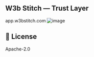 ## W3b Stitch — Trust Layer
app.w3bstitch.com
![image](https://github.com/user-attachments/assets/2d21f9f7-1f82-4717-ba63-ec5311302f08)



## 📜 License ##
Apache-2.0

